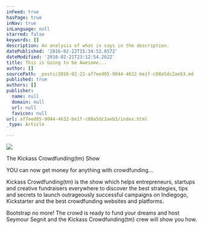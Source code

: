 ```yaml
---
inFeed: true
hasPage: true
inNav: true
inLanguage: null
starred: false
keywords: []
description: An analysis of what is says in the description.
datePublished: '2016-02-22T15:34:52.657Z'
dateModified: '2016-02-21T23:12:54.262Z'
title: This is Going to be Awesome...
author: []
sourcePath: _posts/2016-02-21-af7eed05-9044-4632-be1f-c08a5dc2aeb3.md
published: true
authors: []
publisher:
  name: null
  domain: null
  url: null
  favicon: null
url: af7eed05-9044-4632-be1f-c08a5dc2aeb3/index.html
_type: Article

---
```

![](https://the-grid-user-content.s3-us-west-2.amazonaws.com/0e0b6f6f-62cc-4a59-8289-0cd84f22dd24.jpg)

The Kickass Crowdfunding(tm) Show

YOU can now get money for anything with crowdfunding...

Kickass Crowdfunding(tm) is the show which helps entrepreneurs, startups and creative fundraisers everywhere to discover the best strategies, tips and secrets to launch outrageously successful campaigns on Indiegogo, Kickstarter and the best crowdfunding websites and platforms.

Bootstrap no more! The crowd is ready to fund your dreams and host Seymour Segnit and the Kickass Crowdfunding(tm) crew will show you how.
